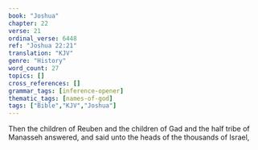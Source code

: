 ```yaml
---
book: "Joshua"
chapter: 22
verse: 21
ordinal_verse: 6448
ref: "Joshua 22:21"
translation: "KJV"
genre: "History"
word_count: 27
topics: []
cross_references: []
grammar_tags: [inference-opener]
thematic_tags: [names-of-god]
tags: ["Bible","KJV","Joshua"]
---
```

Then the children of Reuben and the children of Gad and the half tribe of Manasseh answered, and said unto the heads of the thousands of Israel,
